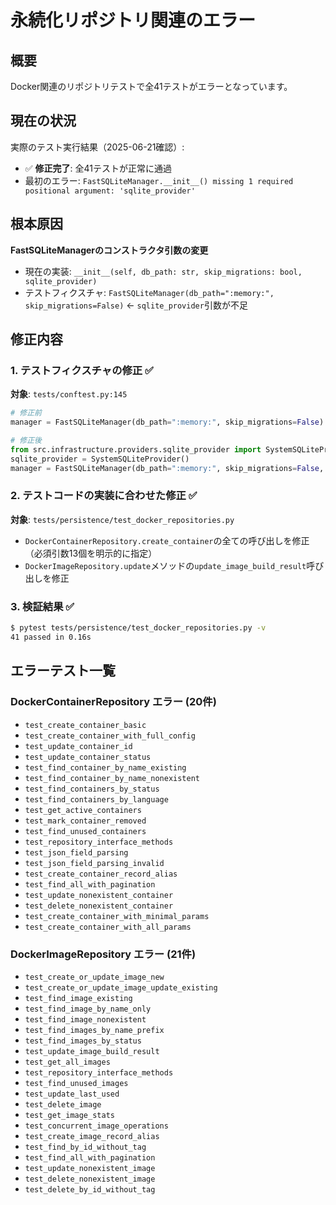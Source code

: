 # 永続化リポジトリ関連のエラー

## 概要
Docker関連のリポジトリテストで全41テストがエラーとなっています。

## 現在の状況
実際のテスト実行結果（2025-06-21確認）:
- ✅ **修正完了**: 全41テストが正常に通過
- 最初のエラー: `FastSQLiteManager.__init__() missing 1 required positional argument: 'sqlite_provider'`

## 根本原因
**FastSQLiteManagerのコンストラクタ引数の変更**
- 現在の実装: `__init__(self, db_path: str, skip_migrations: bool, sqlite_provider)`
- テストフィクスチャ: `FastSQLiteManager(db_path=":memory:", skip_migrations=False)` ← `sqlite_provider`引数が不足

## 修正内容

### 1. テストフィクスチャの修正 ✅
**対象**: `tests/conftest.py:145`
```python
# 修正前
manager = FastSQLiteManager(db_path=":memory:", skip_migrations=False)

# 修正後
from src.infrastructure.providers.sqlite_provider import SystemSQLiteProvider
sqlite_provider = SystemSQLiteProvider()
manager = FastSQLiteManager(db_path=":memory:", skip_migrations=False, sqlite_provider=sqlite_provider)
```

### 2. テストコードの実装に合わせた修正 ✅
**対象**: `tests/persistence/test_docker_repositories.py`
- `DockerContainerRepository.create_container`の全ての呼び出しを修正（必須引数13個を明示的に指定）
- `DockerImageRepository.update`メソッドの`update_image_build_result`呼び出しを修正

### 3. 検証結果 ✅
```bash
$ pytest tests/persistence/test_docker_repositories.py -v
41 passed in 0.16s
```

## エラーテスト一覧

### DockerContainerRepository エラー (20件)
- `test_create_container_basic`
- `test_create_container_with_full_config`
- `test_update_container_id`
- `test_update_container_status`
- `test_find_container_by_name_existing`
- `test_find_container_by_name_nonexistent`
- `test_find_containers_by_status`
- `test_find_containers_by_language`
- `test_get_active_containers`
- `test_mark_container_removed`
- `test_find_unused_containers`
- `test_repository_interface_methods`
- `test_json_field_parsing`
- `test_json_field_parsing_invalid`
- `test_create_container_record_alias`
- `test_find_all_with_pagination`
- `test_update_nonexistent_container`
- `test_delete_nonexistent_container`
- `test_create_container_with_minimal_params`
- `test_create_container_with_all_params`

### DockerImageRepository エラー (21件)
- `test_create_or_update_image_new`
- `test_create_or_update_image_update_existing`
- `test_find_image_existing`
- `test_find_image_by_name_only`
- `test_find_image_nonexistent`
- `test_find_images_by_name_prefix`
- `test_find_images_by_status`
- `test_update_image_build_result`
- `test_get_all_images`
- `test_repository_interface_methods`
- `test_find_unused_images`
- `test_update_last_used`
- `test_delete_image`
- `test_get_image_stats`
- `test_concurrent_image_operations`
- `test_create_image_record_alias`
- `test_find_by_id_without_tag`
- `test_find_all_with_pagination`
- `test_update_nonexistent_image`
- `test_delete_nonexistent_image`
- `test_delete_by_id_without_tag`